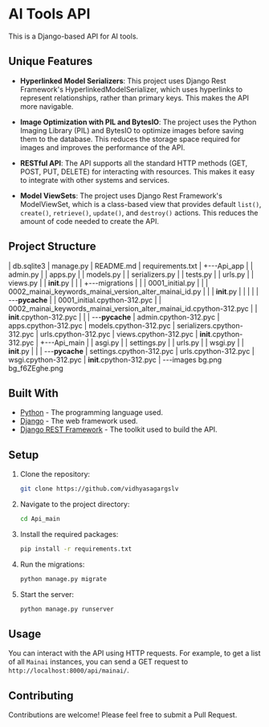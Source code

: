 # AI Tools API

This is a Django-based API for AI tools.

## Unique Features

- **Hyperlinked Model Serializers**: This project uses Django Rest Framework's HyperlinkedModelSerializer, which uses hyperlinks to represent relationships, rather than primary keys. This makes the API more navigable.

- **Image Optimization with PIL and BytesIO**: The project uses the Python Imaging Library (PIL) and BytesIO to optimize images before saving them to the database. This reduces the storage space required for images and improves the performance of the API.

- **RESTful API**: The API supports all the standard HTTP methods (GET, POST, PUT, DELETE) for interacting with resources. This makes it easy to integrate with other systems and services.

- **Model ViewSets**: The project uses Django Rest Framework's ModelViewSet, which is a class-based view that provides default `list()`, `create()`, `retrieve()`, `update()`, and `destroy()` actions. This reduces the amount of code needed to create the API.

## Project Structure

|   db.sqlite3
|   manage.py
|   README.md
|   requirements.txt
|
+---Api_app
|   |   admin.py
|   |   apps.py
|   |   models.py
|   |   serializers.py
|   |   tests.py
|   |   urls.py
|   |   views.py
|   |   __init__.py
|   |
|   +---migrations
|   |   |   0001_initial.py
|   |   |   0002_mainai_keywords_mainai_version_alter_mainai_id.py
|   |   |   __init__.py
|   |   |
|   |   \---__pycache__
|   |           0001_initial.cpython-312.pyc
|   |           0002_mainai_keywords_mainai_version_alter_mainai_id.cpython-312.pyc
|   |           __init__.cpython-312.pyc
|   |
|   \---__pycache__
|           admin.cpython-312.pyc
|           apps.cpython-312.pyc
|           models.cpython-312.pyc
|           serializers.cpython-312.pyc
|           urls.cpython-312.pyc
|           views.cpython-312.pyc
|           __init__.cpython-312.pyc
|
+---Api_main
|   |   asgi.py
|   |   settings.py
|   |   urls.py
|   |   wsgi.py
|   |   __init__.py
|   |
|   \---__pycache__
|           settings.cpython-312.pyc
|           urls.cpython-312.pyc
|           wsgi.cpython-312.pyc
|           __init__.cpython-312.pyc
|
\---images
        bg.png
        bg_f6ZEghe.png



## Built With

- [Python](https://www.python.org/) - The programming language used.
- [Django](https://www.djangoproject.com/) - The web framework used.
- [Django REST Framework](https://www.django-rest-framework.org/) - The toolkit used to build the API.



## Setup

1. Clone the repository:

    ```sh
    git clone https://github.com/vidhyasagargslv
    ```

2. Navigate to the project directory:

    ```sh
    cd Api_main
    ```

3. Install the required packages:

    ```sh
    pip install -r requirements.txt
    ```

4. Run the migrations:

    ```sh
    python manage.py migrate
    ```

5. Start the server:

    ```sh
    python manage.py runserver
    ```

## Usage

You can interact with the API using HTTP requests. For example, to get a list of all `Mainai` instances, you can send a GET request to `http://localhost:8000/api/mainai/`.

## Contributing

Contributions are welcome! Please feel free to submit a Pull Request.